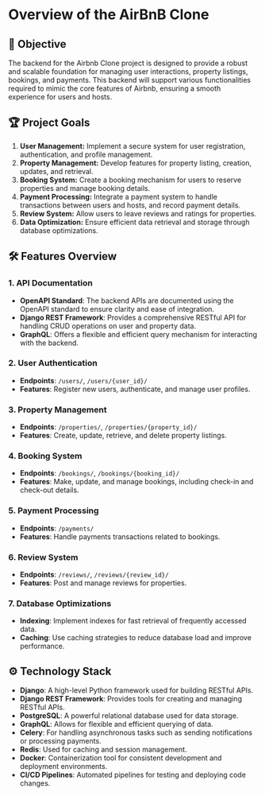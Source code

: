 # Overview of the AirBnB Clone

## 🚀 Objective
The backend for the Airbnb Clone project is designed to provide a robust and scalable foundation for managing user interactions, property listings, bookings, and payments. This backend will support various functionalities required to mimic the core features of Airbnb, ensuring a smooth experience for users and hosts.
## 🏆 Project Goals
1. **User Management:** Implement a secure system for user registration, authentication, and profile management.
2. **Property Management:** Develop features for property listing, creation, updates, and retrieval.
3. **Booking System:** Create a booking mechanism for users to reserve properties and manage booking details.
4. **Payment Processing:** Integrate a payment system to handle transactions between users and hosts, and record payment details.
5. **Review System:** Allow users to leave reviews and ratings for properties.
6. **Data Optimization:** Ensure efficient data retrieval and storage through database optimizations.
## 🛠️ Features Overview
### 1. API Documentation
- **OpenAPI Standard**: The backend APIs are documented using the OpenAPI standard to ensure clarity and ease of integration.
- **Django REST Framework**: Provides a comprehensive RESTful API for handling CRUD operations on user and property data.
- **GraphQL**: Offers a flexible and efficient query mechanism for interacting with the backend.
### 2. User Authentication
- **Endpoints**: `/users/`, `/users/{user_id}/`
- **Features**: Register new users, authenticate, and manage user profiles.
### 3. Property Management
- **Endpoints**: `/properties/`, `/properties/{property_id}/`
- **Features**: Create, update, retrieve, and delete property listings.
### 4. Booking System
- **Endpoints**: `/bookings/`, `/bookings/{booking_id}/`
- **Features**: Make, update, and manage bookings, including check-in and check-out details.
### 5. Payment Processing
- **Endpoints**: `/payments/`
- **Features**: Handle payments transactions related to bookings.
### 6. Review System
- **Endpoints**: `/reviews/`, `/reviews/{review_id}/`
- **Features**: Post and manage reviews for properties.
### 7. Database Optimizations
- **Indexing**: Implement indexes for fast retrieval of frequently accessed data.
- **Caching**: Use caching strategies to reduce database load and improve performance.
## ⚙️ Technology Stack
- **Django**: A high-level Python framework used for building RESTful APIs.
- **Django REST Framework**: Provides tools for creating and managing RESTful APIs.
- **PostgreSQL**: A powerful relational database used for data storage.
- **GraphQL**: Allows for flexible and efficient querying of data.
- **Celery**: For handling asynchronous tasks such as sending notifications or processing payments.
- **Redis**: Used for caching and session management.
- **Docker**: Containerization tool for consistent development and deployment environments.
- **CI/CD Pipelines**: Automated pipelines for testing and deploying code changes.
